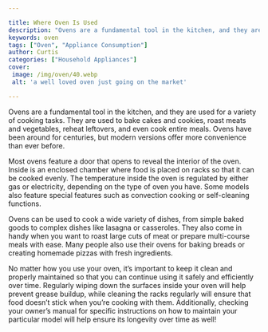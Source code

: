 ```yaml
---

title: Where Oven Is Used
description: "Ovens are a fundamental tool in the kitchen, and they are used for a variety of cooking tasks. They are used to bake cakes and coo...lets find out"
keywords: oven
tags: ["Oven", "Appliance Consumption"]
author: Curtis
categories: ["Household Appliances"]
cover: 
 image: /img/oven/40.webp
 alt: 'a well loved oven just going on the market'

---
```


Ovens are a fundamental tool in the kitchen, and they are used for a variety of cooking tasks. They are used to bake cakes and cookies, roast meats and vegetables, reheat leftovers, and even cook entire meals. Ovens have been around for centuries, but modern versions offer more convenience than ever before.

Most ovens feature a door that opens to reveal the interior of the oven. Inside is an enclosed chamber where food is placed on racks so that it can be cooked evenly. The temperature inside the oven is regulated by either gas or electricity, depending on the type of oven you have. Some models also feature special features such as convection cooking or self-cleaning functions.

Ovens can be used to cook a wide variety of dishes, from simple baked goods to complex dishes like lasagna or casseroles. They also come in handy when you want to roast large cuts of meat or prepare multi-course meals with ease. Many people also use their ovens for baking breads or creating homemade pizzas with fresh ingredients. 

No matter how you use your oven, it’s important to keep it clean and properly maintained so that you can continue using it safely and efficiently over time. Regularly wiping down the surfaces inside your oven will help prevent grease buildup, while cleaning the racks regularly will ensure that food doesn’t stick when you’re cooking with them. Additionally, checking your owner’s manual for specific instructions on how to maintain your particular model will help ensure its longevity over time as well!
